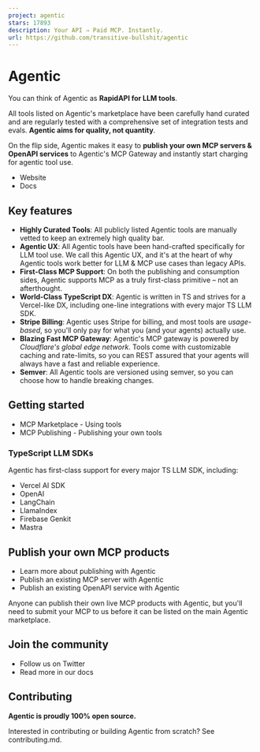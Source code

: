 ```yaml
---
project: agentic
stars: 17893
description: Your API ⇒ Paid MCP. Instantly.
url: https://github.com/transitive-bullshit/agentic
---
```


Agentic
=======

You can think of Agentic as **RapidAPI for LLM tools**.

All tools listed on Agentic's marketplace have been carefully hand curated and are regularly tested with a comprehensive set of integration tests and evals. **Agentic aims for quality, not quantity**.

On the flip side, Agentic makes it easy to **publish your own MCP servers & OpenAPI services** to Agentic's MCP Gateway and instantly start charging for agentic tool use.

-   Website
-   Docs

Key features
------------

-   **Highly Curated Tools**: All publicly listed Agentic tools are manually vetted to keep an extremely high quality bar.
-   **Agentic UX**: All Agentic tools have been hand-crafted specifically for LLM tool use. We call this Agentic UX, and it's at the heart of why Agentic tools work better for LLM & MCP use cases than legacy APIs.
-   **First-Class MCP Support**: On both the publishing and consumption sides, Agentic supports MCP as a truly first-class primitive – not an afterthought.
-   **World-Class TypeScript DX**: Agentic is written in TS and strives for a Vercel-like DX, including one-line integrations with every major TS LLM SDK.
-   **Stripe Billing**: Agentic uses Stripe for billing, and most tools are _usage-based_, so you'll only pay for what you (and your agents) actually use.
-   **Blazing Fast MCP Gateway**: Agentic's MCP gateway is powered by _Cloudflare's global edge network_. Tools come with customizable caching and rate-limits, so you can REST assured that your agents will always have a fast and reliable experience.
-   **Semver**: All Agentic tools are versioned using semver, so you can choose how to handle breaking changes.

Getting started
---------------

-   MCP Marketplace - Using tools
-   MCP Publishing - Publishing your own tools

### TypeScript LLM SDKs

Agentic has first-class support for every major TS LLM SDK, including:

-   Vercel AI SDK
-   OpenAI
-   LangChain
-   LlamaIndex
-   Firebase Genkit
-   Mastra

Publish your own MCP products
-----------------------------

-   Learn more about publishing with Agentic
-   Publish an existing MCP server with Agentic
-   Publish an existing OpenAPI service with Agentic

Anyone can publish their own live MCP products with Agentic, but you'll need to submit your MCP to us before it can be listed on the main Agentic marketplace.

Join the community
------------------

-   Follow us on Twitter
-   Read more in our docs

Contributing
------------

**Agentic is proudly 100% open source.**

Interested in contributing or building Agentic from scratch? See contributing.md.
